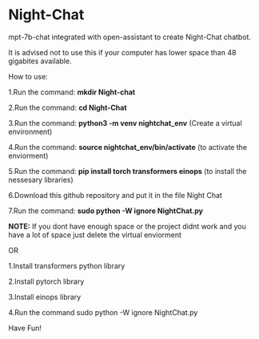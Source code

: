 # Night-Chat
mpt-7b-chat integrated with open-assistant to create Night-Chat chatbot.

It is advised not to use this if your computer has lower space than 48 gigabites available.

How to use:

1.Run the command: **mkdir Night-chat**

2.Run the command: **cd Night-Chat**

3.Run the command: **python3 -m venv nightchat_env** (Create a virtual environment)

4.Run the command: **source nightchat_env/bin/activate** (to activate the enviorment)

5.Run the command: **pip install torch transformers einops** (to install the nessesary libraries)

6.Download this github repository and put it in the file Night Chat

7.Run the command: **sudo python -W ignore NightChat.py**

**NOTE:** If you dont have enough space or the project didnt work and you have a lot of space just delete the virtual enviorment

OR

1.Install transformers python library

2.Install pytorch library

3.Install einops library

4.Run the command sudo python -W ignore NightChat.py


Have Fun!
